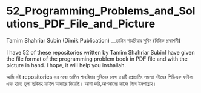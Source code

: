 # 52_Programming_Problems_and_Solutions_PDF_File_and_Picture
Tamim Shahriar Subin (Dimik Publication) __তামিম শাহরিয়ার সুবিন (দ্বিমিক প্রকাশনী)

I have 52 of these repositories written by Tamim Shahriar SubinI have given the file format of the programming problem book in PDF file and with the picture in hand. I hope, it will help you inshallah.

আমি এই repositories এর মধ্যে তামিম শাহরিয়ার সুবিনের লেখা  ৫২টি প্রোগ্রামিং সমস্যা বইয়ের পিডিএফ ফাইল এবং হাতে তুলা ছবিসহ ফাইল আকারে দিয়েছি।  আশা করি,আপনাদের কাজে দিবে ইনশাল্লাহ।  
